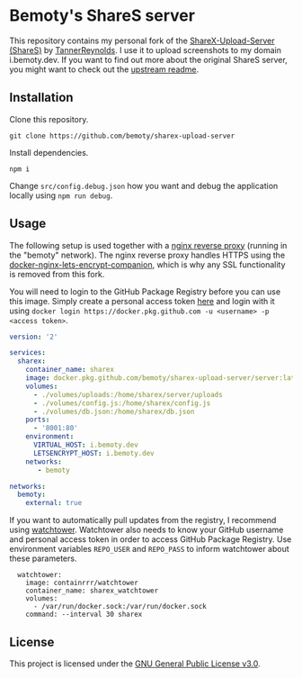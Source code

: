 # Bemoty's ShareS server

This repository contains my personal fork of the [ShareX-Upload-Server (ShareS)](https://github.com/TannerReynolds/ShareX-Upload-Server) by [TannerReynolds](https://github.com/TannerReynolds). I use it to upload screenshots to my domain i.bemoty.dev. If you want to find out more about the original ShareS server, you might want to check out the [upstream readme](https://github.com/TannerReynolds/ShareX-Upload-Server/blob/master/README.md).

## Installation

Clone this repository.

```console
git clone https://github.com/bemoty/sharex-upload-server
```

Install dependencies.

```console
npm i
```

Change `src/config.debug.json` how you want and debug the application locally using `npm run debug`.

## Usage

The following setup is used together with a [nginx reverse proxy](https://github.com/nginx-proxy/nginx-proxy) (running in the "bemoty" network). The nginx reverse proxy handles HTTPS using the [docker-nginx-lets-encrypt-companion](https://github.com/nginx-proxy/docker-letsencrypt-nginx-proxy-companion), which is why any SSL functionality is removed from this fork.

You will need to login to the GitHub Package Registry before you can use this image. Simply create a personal access token [here](https://github.com/settings/tokens) and login with it using `docker login https://docker.pkg.github.com -u <username> -p <access token>`.

```yml
version: '2'

services:
  sharex:
    container_name: sharex
    image: docker.pkg.github.com/bemoty/sharex-upload-server/server:latest
    volumes:
      - ./volumes/uploads:/home/sharex/server/uploads
      - ./volumes/config.js:/home/sharex/config.js
      - ./volumes/db.json:/home/sharex/db.json
    ports:
      - '8001:80'
    environment:
      VIRTUAL_HOST: i.bemoty.dev
      LETSENCRYPT_HOST: i.bemoty.dev
    networks:
       - bemoty

networks:
  bemoty:
    external: true
```

If you want to automatically pull updates from the registry, I recommend using [watchtower](https://github.com/containrrr/watchtower). Watchtower also needs to know your GitHub username and personal access token in order to access GitHub Package Registry. Use environment variables `REPO_USER` and `REPO_PASS` to inform watchtower about these parameters.

```
  watchtower:
    image: containrrr/watchtower
    container_name: sharex_watchtower
    volumes:
      - /var/run/docker.sock:/var/run/docker.sock
    command: --interval 30 sharex
```

## License

This project is licensed under the [GNU General Public License v3.0](https://choosealicense.com/licenses/gpl-3.0/).